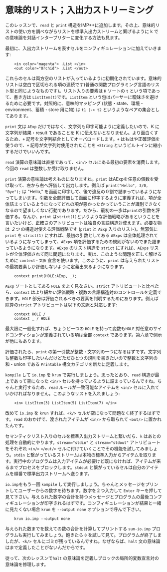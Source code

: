# 意味的リスト；入出力ストリーミング

このレッスンで、`read` と `print` 構造をIMP++に追加します。その上、意味的リストの使い方を調べながらリストを標準入出力ストリームと繋げるように k での意味論を対話インタープリターに変化する方法も見ます。

最初に、入出力ストリームを表すセルをコンフィギュレーションに加えていきます:

```
    <in color="magenta"> .List </in>
    <out color="Orchid"> .List </out>
```

これらのセルは両方空のリストが入っているように初期化されています。意味的リストは空白で区切られる項の連続です(普通の関数プログラミング言語のリスト型と同じようなものです)。リスト入りの要素は `K` ソートの `t` という項であって、書き方は `ListItem(t)`です。`ListItem` という包はパーサーに曖昧さを避けるために必要です。対照的に、意味的マッピング (状態・state、環境・environment、蓄積・store 用に物) は `t1 |-> t2` というようなペアの集合としてあります。

`print` 文は `AExp` だけではなく、文字列も印字可能ように定義したいので、K に文字列が結果・result であることを K に伝えないとなりません。より面白くするため、`+` 記号を文字列結合としてオーバロードします。`+` はもはや正確評価を使うので、`+` 記号が文字列対使用されたことを `+String` というビルトインに縮小するだけでいいんです。

`read` 演算の意味論は直接であって、`<in/>` セルにある最初の要素を消費します。今回の `read` は整数しか受け取りません。

`print` 演算の意味論は考えものになりますね。`print` はAExpを任意の個数を受け取って、左から右へ評価して出力します。例えば `print("Hello", 3/0, "Bye");` は "Hello," を画面に印字して、後で違反の０割で詰まっているようになってしまいます。引数を全部評価して画面に印字するように定義すれば、項が全体詰まっているようになってどれの項が悪かったかっていうことが識別できなくなるので望ましくない行動であります。だから、最初の一歩は`print`の引数を評価する。なんか、`print` は`strict(1)`というような評価戦略があるということを言いたいけど、正確さのアトリビュートは独自の言語構造対使えます。必要な物は *２つ* の構造対使える評価戦略です (`print` と `AExp` 入りのリスト)。無邪気に `print` を `strict(1)` にすれば、最初の引数としてある `AExps` は全体処理されているようになってしまって、`AExps` 項を評価するための規則がないのでまた詰まっているようになります。`AExps` のリスト構造を `strict` にすれば、`AExps` リストが全体評価されて同じ問題になります。実は、このような問題を正しく解けるために `context・文脈` 宣言を使います。このように、`print` は与えられたリストの最初要素しか評価しないように定義出来るようになります。

```
    context print(HOLE:AExp, _);
```

`AExp` ソートとしてある `HOLE` をよく見なさい。`strict` アトリビュートと比べたら、`context` はより細かい評価戦略・複数の言語構造対のコントロールを定義できます。`HOLE` 部分は評価されるべきの要素を判明するためにあります。例えば除算の`strict` アトリビュートは以下の文脈と対応します:

```
    context HOLE / _
    context _ / HOLE
```

最大限に一般化すれば、ちょうど一つの `HOLE` を持って変数も`HOLE` 対任意のサイドコンディションが定義されている項は全部 `context` であります。第六章で例示が他にもあります。

評価されたら、`print` の第一引数が整数・文字列の一つになるはずです。文字列も整数も印字したいんだけどただひとつの規則を書きたいので整数と文字列の 和・union である `Printable` 構文カテゴリを新たに定義します。

`kompile` して `io.imp` を `krun` で実行しましょう。思ったとおり、`read` 構造が最上であって空になった `<in/>` セルを持っているように詰まっているんですね。ちゃんと実行するため、`read` ルールが一致可能なアイテムを `<in/>` セルに入れていかければなりません。このようなリストを入れましょう:

```
    <in> ListItem(3) ListItem(5) ListItem(7) </in>
```

改めて `io.imp` を `krun` すれば、`<k/>` セルが空になって問題なく終了するはずです。`read` のおかげで、渡されたアイテムが `<in/>` から取られて `<out/>` に置かれたんです。

セマンティクリスト入りのセルを標準入出力ストリームと繋いだら、`k` はあとの処理を自動的にやります。`stream="stdin"` と `stream="stdout"` アトリビュートをそれぞれ `<in/>` `</out/>` セルに付けていくことでその機能を試してみましょう。`stdin` と繋がっているストリームは本物の標準入力からアイテムを取ります。実行中のプログラムは入力アイテムが必要けど既になければ、アイテムが来るまでプロセスをブロックします。`stdout` と繋がっているセルは自分のアイテムを順番で標準出力ストリームへ送ります。

`io.imp`をもう一回 `kompile` して実行しましょう。ちゃんとメッセージをプリントしてユーザーからの数字を待ちます。数字を２つ入力して `Enter` キーを押して見て下さい。与えられた数字の合計を持つメッセージとプログラムの最後コンフィギュレーションが印字されるはずです。コンフィギュレーションが結果と一緒に見たくない場合 `krun` を `--output none` オプションで呼んで下さい。

```
    krun io.imp --output none
```

与えられた数までを数えての数の合計を計算してプリントする `sum-io.imp` プログラムも実行してみましょう。飽きたら `0` を試して見て。プログラムが終了しましたが、`<k/>` セルにゴミが残っているんですね。なぜならば、`halt` 文の意味論はまで定義したことがないんだからです。

従って、次のレッスンで`halt` の意味論を定義しブロックの局所的変数宣言対の意味論を修理します。

